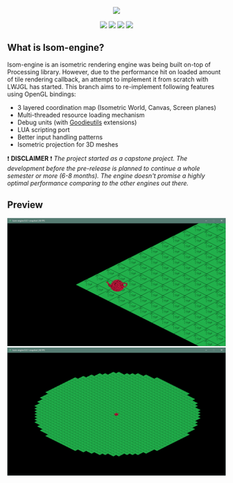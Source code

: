 <p align="center"><img height="200px" src="https://cdn.discordapp.com/attachments/414163950855389186/414427038796218370/mdpanel.png"></p>

<!-- Badges -->
<p align="center">
  <a><img src="https://img.shields.io/badge/status-in--dev-29ab87.svg"></a>
  <a href="https://discordapp.com/invite/v4JHQeT"><img src="https://img.shields.io/discord/414039152045064192.svg?colorB=7289da&label=discord"></a>
  <a href="https://github.com/iGoodie/Isom-engine/releases"><img src="https://img.shields.io/github/downloads/iGoodie/Isom-engine/total.svg"></a>
  <a href="https://github.com/iGoodie/Isom-engine/blob/master/LICENSE"><img src="https://img.shields.io/github/license/iGoodie/Isom-engine.svg"></a>
</p>

## What is Isom-engine?

Isom-engine is an isometric rendering engine was being built on-top of Processing library. However, due to the performance hit on loaded amount of tile rendering callback, an attempt to implement it from scratch with LWJGL has started. This branch aims to re-implement following features using OpenGL bindings:
* 3 layered coordination map (Isometric World, Canvas, Screen planes)
* Multi-threaded resource loading mechanism
* Debug units (with [Goodieutils](https://github.com/iGoodie/Goodieutils) extensions)
* LUA scripting port
* Better input handling patterns
* Isometric projection for 3D meshes

:exclamation: **DISCLAIMER** :exclamation: *The project started as a capstone project. The development before the pre-release is planned to continue a whole semester or more (6-8 months). The engine doesn't promise a highly optimal performance comparing to the other engines out there.*

<!--p><img height="60px" src="https://cdn.discordapp.com/attachments/414163950855389186/414426001146118165/preview.png"></p-->
## Preview

![3D Mesh Projection](preview/p1.png?raw=true)
![Culling Demo](preview/p2.png?raw=true)